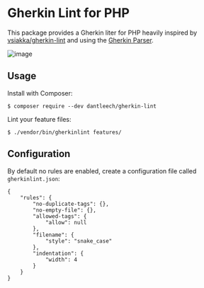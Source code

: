 Gherkin Lint for PHP
====================

This package provides a Gherkin liter for PHP heavily inspired by
[vsiakka/gherkin-lint](https://github.com/vsiakka/gherkin-lint) and using the
[Gherkin Parser](https://packagist.org/packages/cucumber/gherkin).

![image](https://user-images.githubusercontent.com/530801/175784302-398ca341-ae67-4b63-8b8d-b7e705286ab3.png)

Usage
-----

Install with Composer:

```
$ composer require --dev dantleech/gherkin-lint
```

Lint your feature files:

```
$ ./vendor/bin/gherkinlint features/
```

Configuration
-------------

By default no rules are enabled, create a configuration file called
`gherkinlint.json`:

```
{
    "rules": {
        "no-duplicate-tags": {},
        "no-empty-file": {},
        "allowed-tags": {
            "allow": null
        },
        "filename": {
            "style": "snake_case"
        },
        "indentation": {
            "width": 4
        }
    }
}
```

